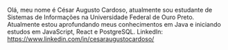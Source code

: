 Olá, meu nome é César Augusto Cardoso, atualmente sou estudante de Sistemas de Informações na Universidade Federal de Ouro Preto.
Atualmente estou aprofundando meus conhecimentos em Java e iniciando estudos em JavaScript, React e PostgreSQL.
LinkedIn: https://www.linkedin.com/in/cesaraugustocardoso/

<!---
Cesarcardoso94/Cesarcardoso94 is a ✨ special ✨ repository because its `README.md` (this file) appears on your GitHub profile.
You can click the Preview link to take a look at your changes.
--->
